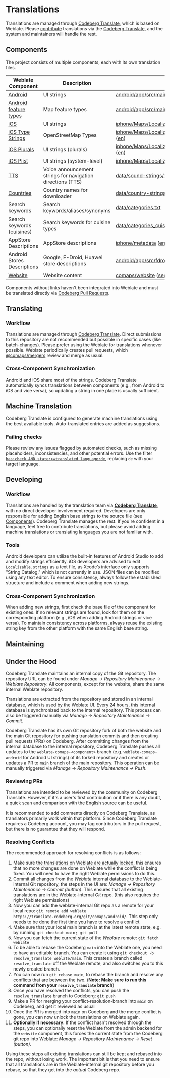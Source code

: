 # Translations

Translations are managed through [Codeberg Translate][codeberg_translate], which is based on Weblate. Please [contribute][contribute] translations via the [Codeberg Translate][codeberg_translate], and the system and maintainers will handle the rest.

## Components

The project consists of multiple components, each with its own translation files.

| Weblate Component                                   | Description                                                | Translation Files                                                                                        |
| --------------------------------------------------- | ---------------------------------------------------------- | -------------------------------------------------------------------------------------------------------- |
| [Android][android_weblate]                          | UI strings                                                 | [android/app/src/main/res/values\*/strings.xml][android_git] ([en][android_git_en])                      |
| [Android feature types][android_typestrings_weblate] | Map feature types                                        | [android/app/src/main/res/values\*/type_strings.xml][android_git] ([en][android_typestrings_git_en])    |
| [iOS][ios_weblate]                                  | UI strings                                                 | [iphone/Maps/LocalizedStrings/\*.lproj/Localizable.strings][ios_git] ([en][ios_git_en])                  |
| [iOS Type Strings][ios_typestrings_weblate]         | OpenStreetMap Types                                        | [iphone/Maps/LocalizedStrings/\*.lproj/LocalizableTypes.strings][ios_git] ([en][ios_typestrings_git_en]) |
| [iOS Plurals][ios_plurals_weblate]                  | UI strings (plurals)                                       | [iphone/Maps/LocalizedStrings/\*.lproj/Localizable.stringsdict][ios_git] ([en][ios_plurals_git_en])      |
| [iOS Plist][ios_plist_weblate]                      | UI strings (system-level)                                  | [iphone/Maps/LocalizedStrings/\*.lproj/InfoPlist.strings][ios_git] ([en][ios_plist_git_en])              |
| [TTS][tts_weblate]                                  | Voice announcement strings for navigation directions (TTS) | [data/sound-strings/\*.json][tts_git] ([en][tts_git_en])                                                 |
| [Countries][countries_weblate]                      | Country names for downloader                               | [data/country-strings/\*.json][countries_git] ([en][countries_git_en])                                   |
| Search keywords                                     | Search keywords/aliases/synonyms                           | [data/categories.txt][categories_git]                                                                    |
| Search keywords (cuisines)                          | Search keywords for cuisine types                          | [data/categories_cuisines.txt][categories_cuisines_git]                                                  |
| AppStore Descriptions                               | AppStore descriptions                                      | [iphone/metadata][appstore_git] ([en][appstore_git_en])                                                  |
| Android Stores Descriptions                                | Google, F-Droid, Huawei store descriptions                 | [android/app/src/fdroid/play][googleplay_git] ([en][googleplay_git_en])                                  |
| [Website][website_weblate]                          | Website content                                            | [comaps/website][website_git] ([see details][website_guide])                                        |

Components without links haven't been integrated into Weblate and must be translated directly via [Codeberg Pull Requests](CONTRIBUTING.md).

## Translating

### Workflow

Translations are managed through [Codeberg Translate][codeberg_translate]. Direct submissions to this repository are not recommended but possible in specific cases (like batch-changes). Please prefer using the Weblate for translations whenever possible. Weblate periodically creates pull requests, which [@comaps/mergers][mergers] review and merge as usual.

### Cross-Component Synchronization

Android and iOS share most of the strings. Codeberg Translate automatically syncs translations between components (e.g., from Android to iOS and vice versa), so updating a string in one place is usually sufficient.

## Machine Translation

Codeberg Translate is configured to generate machine translations using the best available tools. Auto-translated entries are added as suggestions.

### Failing checks

Please review any issues flagged by automated checks, such as missing placeholders, inconsistencies, and other potential errors. Use the filter [`has:check AND state:>=translated language:de`][failing_checks], replacing `de` with your target language.

## Developing

### Workflow

Translations are handled by the translation team via [**Codeberg Translate**][codeberg_translate], with no direct developer involvement required. Developers are only responsible for adding English base strings to the source file (see [Components](#components)). Codeberg Translate manages the rest. If you're confident in a language, feel free to contribute translations, but please avoid adding machine translations or translating languages you are not familiar with.

### Tools

Android developers can utilize the built-in features of Android Studio to add and modify strings efficiently. iOS developers are advised to edit `Localizable.strings` as a text file, as Xcode’s interface only supports "String Catalog," which is not currently in use. JSON files can be modified using any text editor. To ensure consistency, always follow the established structure and include a comment when adding new strings.

### Cross-Component Synchronization

When adding new strings, first check the base file of the component for existing ones. If no relevant strings are found, look for them on the corresponding platform (e.g., iOS when adding Android strings or vice versa). To maintain consistency across platforms, always reuse the existing string key from the other platform with the same English base string.

## Maintaining

## Under the Hood

Codeberg Translate maintains an internal copy of the Git repository. The repository URL can be found under _Manage → Repository Maintenance → Weblate Repository_. All components, except for the website, share the same internal Weblate repository.

Translations are extracted from the repository and stored in an internal database, which is used by the Weblate UI. Every 24 hours, this internal database is synchronized back to the internal repository. This process can also be triggered manually via _Manage → Repository Maintenance → Commit_.

Codeberg Translate has its own Git repository fork of both the website and the main Git repository for pushing translation commits and then creating pull requests (PRs) on Codeberg. After committing changes from the internal database to the internal repository, Codeberg Translate pushes all updates to the `weblate-comaps-<component>` branch (e.g. `weblate-comaps-android` for Android UI strings) of its forked repository and creates or updates a PR to `main` branch of the main repository. This operation can be manually triggered via _Manage → Repository Maintenance → Push_.

### Reviewing PRs

Translations are intended to be reviewed by the community on Codeberg Translate. However, if it's a user's first contribution or if there is any doubt, a quick scan and comparison with the English source can be useful.

It is recommended to add comments directly on Codeberg Translate, as translators primarily work within that platform. Since Codeberg Translate requires a Codeberg account, you may tag contributors in the pull request, but there is no guarantee that they will respond.

### Resolving Conflicts

The recommended approach for resolving conflicts is as follows:

1. Make sure [the translations on Weblate are actually locked](https://translate.codeberg.org/projects/comaps/#repository), this ensures that no more changes are done on Weblate while the conflict is being fixed. You will need to have the right Weblate permissions to do this.
2. Commit all changes from the _Weblate_ internal database to the Weblate-internal Git repository, the steps in the UI are: _Manage → Repository Maintenance → Commit (button)_. This ensures that all existing translations are in the Weblate-internal _Git_ repo. (this also requires the right Weblate permissions)
3. Now you can add the weblate-internal Git repo as a remote for your local repo: `git remote add weblate https://translate.codeberg.org/git/comaps/android/`. This step only needs to be done the first time you have to resolve a conflict
4. Make sure that your local main branch is at the latest remote state, e.g. by running `git checkout main; git pull`
5. Now you can fetch the current state of the _Weblate_ remote: `git fetch weblate`
6. To be able to rebase the Codeberg `main` into the Weblate one, you need to have an editable branch. You can create it using `git checkout -b resolve_translate weblate/main`. This creates a branch called `resolve_translate` off the Weblate remote, and also switches you to this newly created branch.
7. You can now run `git rebase main`, to rebase the branch and resolve any conflicts that are between the two. (**Note: Make sure to run this command from your `resolve_translate` branch**)
8. Once you have resolved the conflicts, you can push the `resolve_translate` branch to Codeberg: `git push` 
9. Make a PR for merging your conflict-resolution-branch into `main` on Codeberg, and get it reviewed as usual
10. Once the PR is merged into `main` on Codeberg and the merge conflict is gone, you can now unlock the translations on Weblate again. 
11. **Optionally if necessary**: If the conflict hasn't resolved through the steps, you can optionally reset the Weblate from the admin backend for the `website` component, this forces the current state from the Codeberg git repo into Weblate: _Manage → Repository Maintenance → Reset (button)_.

Using these steps all existing translations can still be kept and rebased into the repo, without losing work. The important bit is that you need to ensure that all translations are in the Weblate-internal git repository before you rebase, so that they get into the _actual_ Codeberg repo. 

[codeberg_translate]: https://translate.codeberg.org/projects/comaps/
[contribute]: https://docs.weblate.org/en/latest/workflows.html
[android_weblate]: https://translate.codeberg.org/projects/comaps/android/
[android_git]: https://codeberg.org/comaps/comaps/src/branch/main/android/app/src/main/res
[android_git_en]: https://codeberg.org/comaps/comaps/src/branch/main/android/app/src/main/res/values/strings.xml
[android_typestrings_weblate]: https://translate.codeberg.org/projects/comaps/android-typestrings/
[android_typestrings_git_en]: https://codeberg.org/comaps/comaps/src/branch/main/android/app/src/main/res/values/types_strings.xml
[countries_weblate]: https://translate.codeberg.org/projects/comaps/countries/
[countries_git]: https://codeberg.org/comaps/comaps/src/branch/main/data/countries-strings
[countries_git_en]: https://codeberg.org/comaps/comaps/src/branch/main/data/countries-strings/en.json/localize.json
[ios_weblate]: https://translate.codeberg.org/projects/comaps/ios/
[ios_git]: https://codeberg.org/comaps/comaps/src/branch/main/iphone/Maps/LocalizedStrings/
[ios_git_en]: https://codeberg.org/comaps/comaps/src/branch/main/iphone/Maps/LocalizedStrings/en.lproj/Localizable.strings
[ios_plist_weblate]: https://translate.codeberg.org/projects/comaps/ios-plist/
[ios_plist_git_en]: https://codeberg.org/comaps/comaps/src/branch/main/iphone/Maps/LocalizedStrings/en.lproj/InfoPlist.strings
[ios_typestrings_weblate]: https://translate.codeberg.org/projects/comaps/ios-typestrings/
[ios_typestrings_git_en]: https://codeberg.org/comaps/comaps/src/branch/main/iphone/Maps/LocalizedStrings/en.lproj/LocalizableTypes.strings
[ios_plurals_weblate]: https://translate.codeberg.org/projects/comaps/ios-plurals/
[ios_plurals_git_en]: https://codeberg.org/comaps/comaps/src/branch/main/iphone/Maps/LocalizedStrings/en.lproj/Localizable.stringsdict
[tts_weblate]: https://translate.codeberg.org/projects/comaps/tts/
[tts_git]: https://codeberg.org/comaps/comaps/src/branch/main/data/sound-strings
[tts_git_en]: https://codeberg.org/comaps/comaps/src/branch/main/data/sound-strings/en.json/localize.json
[categories_git]: https://codeberg.org/comaps/comaps/src/branch/main/data/categories.txt
[categories_cuisines_git]:https://codeberg.org/comaps/comaps/src/branch/main/data/categories_cuisines.txt
[website_weblate]: https://translate.codeberg.org/projects/comaps/website/
[website_git]: https://codeberg.org/comaps/website/
[website_guide]: https://codeberg.org/comaps/website/src/branch/main/TRANSLATIONS.md
[appstore_git]: https://codeberg.org/comaps/comaps/src/branch/main/iphone/metadata
[appstore_git_en]: https://codeberg.org/comaps/comaps/src/branch/main/iphone/metadata/en-US
[googleplay_git]: https://codeberg.org/comaps/comaps/src/branch/main/android/app/src/fdroid/play
[googleplay_git_en]: https://codeberg.org/comaps/comaps/src/branch/main/android/app/src/fdroid/play/listings/en-US
[mergers]: https://codeberg.org/org/comaps/teams
[failing_checks]: https://translate.codeberg.org/search/comaps/?q=has%3Acheck+AND+state%3A%3E%3Dtranslated+language%3Aru&sort_by=target&checksum=

